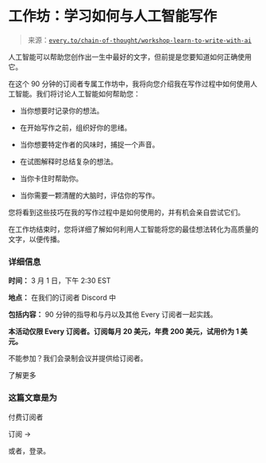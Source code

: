 <!--yml

分类：COT 专栏

日期：2024 年 05 月 08 日 11:11:15

-->

# 工作坊：学习如何与人工智能写作

> 来源：[`every.to/chain-of-thought/workshop-learn-to-write-with-ai`](https://every.to/chain-of-thought/workshop-learn-to-write-with-ai)

人工智能可以帮助您创作出一生中最好的文字，但前提是您要知道如何正确使用它。

在这个 90 分钟的订阅者专属工作坊中，我将向您介绍我在写作过程中如何使用人工智能。我们将讨论人工智能如何帮助您：

+   当你想要时记录你的想法。

+   在开始写作之前，组织好你的思绪。

+   当你想要特定作者的风味时，捕捉一个声音。

+   在试图解释时总结复杂的想法。

+   当你卡住时帮助你。

+   当你需要一颗清醒的大脑时，评估你的写作。

您将看到这些技巧在我的写作过程中是如何使用的，并有机会亲自尝试它们。

在工作坊结束时，您将详细了解如何利用人工智能将您的最佳想法转化为高质量的文字，以便传播。

### 详细信息

**时间：** 3 月 1 日，下午 2:30 EST

**地点：** 在我们的订阅者 Discord 中

**包括内容：** 90 分钟的指导和与丹以及其他 Every 订阅者一起实践。

**本活动仅限 Every 订阅者。订阅每月 20 美元，年费 200 美元，试用价为 1 美元。**

不能参加？我们会录制会议并提供给订阅者。

了解更多

### 这篇文章是为

付费订阅者

订阅 →

或者，登录。
